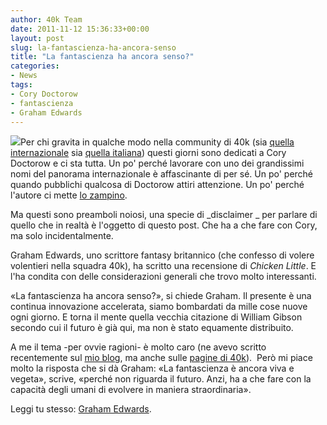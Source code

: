 ```yaml
---
author: 40k Team
date: 2011-11-12 15:36:33+00:00
layout: post
slug: la-fantascienza-ha-ancora-senso
title: "La fantascienza ha ancora senso?"
categories:
- News
tags:
- Cory Doctorow
- fantascienza
- Graham Edwards
---
```


![](http://quarantak.wpengine.com/wp-content/uploads/2011/11/Cory-Doctorow.jpg)Per chi gravita in qualche modo nella community di 40k (sia [quella internazionale](http://twitter.com/#!/40kBooks) sia [quella italiana](http://twitter.com/#!/40kita)) questi giorni sono dedicati a Cory Doctorow e ci sta tutta. Un po' perché lavorare con uno dei grandissimi nomi del panorama internazionale è affascinante di per sé. Un po' perché quando pubblichi qualcosa di Doctorow attiri attenzione. Un po' perché l'autore ci mette [lo zampino](http://40k.it/2011/11/12/lo-zampino-dellautore/).

Ma questi sono preamboli noiosi, una specie di _disclaimer _ per parlare di quello che in realtà è l'oggetto di questo post. Che ha a che fare con Cory, ma solo incidentalmente.

Graham Edwards, uno scrittore fantasy britannico (che confesso di volere volentieri nella squadra 40k), ha scritto una recensione di _Chicken Little_. E l'ha condita con delle considerazioni generali che trovo molto interessanti.

«La fantascienza ha ancora senso?», si chiede Graham. Il presente è una continua innovazione accelerata, siamo bombardati da mille cose nuove ogni giorno. E torna il mente quella vecchia citazione di William Gibson secondo cui il futuro è già qui, ma non è stato equamente distribuito.

A me il tema -per ovvie ragioni- è molto caro (ne avevo scritto recentemente sul [mio blog](http://www.bookcafe.net/blog/blog.cfm?id=1479), ma anche sulle [pagine di 40k](http://www.40kbooks.com/?p=2090)).  Però mi piace molto la risposta che si dà Graham: «La fantascienza è ancora viva e vegeta», scrive, «perché non riguarda il futuro. Anzi, ha a che fare con la capacità degli umani di evolvere in maniera straordinaria».

Leggi tu stesso: [Graham Edwards](http://grahamedwardsonline.wordpress.com/2011/11/11/chicken-little-by-cory-doctorow/).

